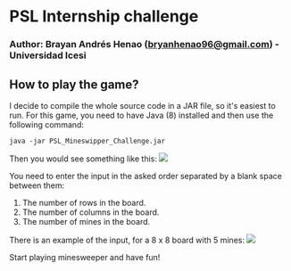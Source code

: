 # PSL Internship challenge

### Author: Brayan Andrés Henao (bryanhenao96@gmail.com) - Universidad Icesi

## How to play the game?
I decide to compile the whole source code in a JAR file, so it's easiest to run. For this game, you need to have Java (8) installed and then use the following command:

```console
java -jar PSL_Mineswipper_Challenge.jar
```
Then you would see something like this: 
![](https://i.imgur.com/AyAkNtJ.png)
 
 You need to enter the input in the asked order separated by a blank space between them:   
 1) The number of rows in the board.  
 2) The number of columns in the board.  
 3) The number of mines in the board.
 
 There is an example of the input, for a 8 x 8 board with 5 mines:
 ![](https://i.imgur.com/WikCH6V.png)
 
Start playing minesweeper and have fun!


